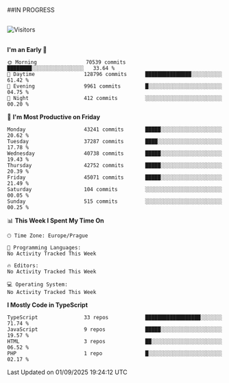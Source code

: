 ##IN PROGRESS
##
![Visitors](https://komarev.com/ghpvc/?username=petrbui&style=for-the-badge&label=Visitors+👀)



##
<!--
[![My GitHub stats](https://github-readme-stats.vercel.app/api?username=petrbui&theme=github_dark)](https://github.com/anuraghazra/github-readme-stats)

[![My wakatime stats](https://github-readme-stats.vercel.app/api/wakatime?username=petrbui&theme=github_dark)](https://github.com/anuraghazra/github-readme-stats)
-->
<!--START_SECTION:waka-->
**I'm an Early 🐤** 

```text
🌞 Morning                70539 commits       ████████░░░░░░░░░░░░░░░░░   33.64 % 
🌆 Daytime                128796 commits      ███████████████░░░░░░░░░░   61.42 % 
🌃 Evening                9961 commits        █░░░░░░░░░░░░░░░░░░░░░░░░   04.75 % 
🌙 Night                  412 commits         ░░░░░░░░░░░░░░░░░░░░░░░░░   00.20 % 
```
📅 **I'm Most Productive on Friday** 

```text
Monday                   43241 commits       █████░░░░░░░░░░░░░░░░░░░░   20.62 % 
Tuesday                  37287 commits       ████░░░░░░░░░░░░░░░░░░░░░   17.78 % 
Wednesday                40738 commits       █████░░░░░░░░░░░░░░░░░░░░   19.43 % 
Thursday                 42752 commits       █████░░░░░░░░░░░░░░░░░░░░   20.39 % 
Friday                   45071 commits       █████░░░░░░░░░░░░░░░░░░░░   21.49 % 
Saturday                 104 commits         ░░░░░░░░░░░░░░░░░░░░░░░░░   00.05 % 
Sunday                   515 commits         ░░░░░░░░░░░░░░░░░░░░░░░░░   00.25 % 
```


📊 **This Week I Spent My Time On** 

```text
🕑︎ Time Zone: Europe/Prague

💬 Programming Languages: 
No Activity Tracked This Week

🔥 Editors: 
No Activity Tracked This Week

💻 Operating System: 
No Activity Tracked This Week
```

**I Mostly Code in TypeScript** 

```text
TypeScript               33 repos            ██████████████████░░░░░░░   71.74 % 
JavaScript               9 repos             █████░░░░░░░░░░░░░░░░░░░░   19.57 % 
HTML                     3 repos             ██░░░░░░░░░░░░░░░░░░░░░░░   06.52 % 
PHP                      1 repo              █░░░░░░░░░░░░░░░░░░░░░░░░   02.17 % 
```




 Last Updated on 01/09/2025 19:24:12 UTC
<!--END_SECTION:waka-->
